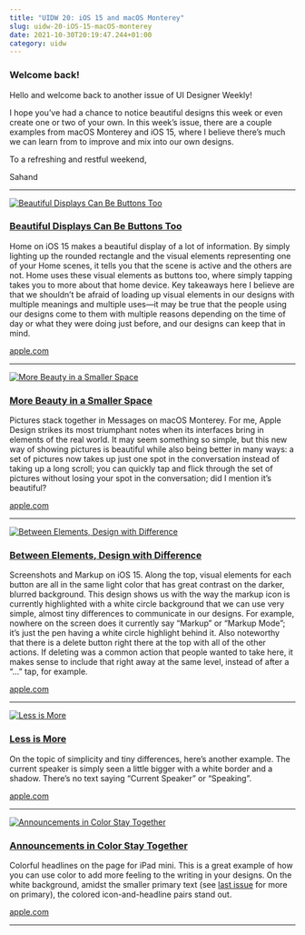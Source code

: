 ```yaml
---
title: "UIDW 20: iOS 15 and macOS Monterey"
slug: uidw-20-iOS-15-macOS-monterey
date: 2021-10-30T20:19:47.244+01:00
category: uidw
---
```


### Welcome back!

Hello and welcome back to another issue of UI Designer Weekly!

I hope you’ve had a chance to notice beautiful designs this week or even create one or two of your own. In this week’s issue, there are a couple examples from macOS Monterey and iOS 15, where I believe there’s much we can learn from to improve and mix into our own designs.

To a refreshing and restful weekend,

Sahand

---

[![](https://assets.sahandnayebaziz.org/beautiful-displays-can-be-buttons-too.jpeg "Beautiful Displays Can Be Buttons Too")](https://cur.at/pNJWAFq?m=web)

### [Beautiful Displays Can Be Buttons Too](https://cur.at/pNJWAFq?m=web)

Home on iOS 15 makes a beautiful display of a lot of information. By simply lighting up the rounded rectangle and the visual elements representing one of your Home scenes, it tells you that the scene is active and the others are not. Home uses these visual elements as buttons too, where simply tapping takes you to more about that home device. Key takeaways here I believe are that we shouldn’t be afraid of loading up visual elements in our designs with multiple meanings and multiple uses—it may be true that the people using our designs come to them with multiple reasons depending on the time of day or what they were doing just before, and our designs can keep that in mind.

[apple.com](https://cur.at/pNJWAFq?m=web)

---

[![](https://assets.sahandnayebaziz.org/more-beauty-in-a-smaller-space.jpeg "More Beauty in a Smaller Space")](https://cur.at/dqYTznl?m=web)

### [More Beauty in a Smaller Space](https://cur.at/dqYTznl?m=web)

Pictures stack together in Messages on macOS Monterey. For me, Apple Design strikes its most triumphant notes when its interfaces bring in elements of the real world. It may seem something so simple, but this new way of showing pictures is beautiful while also being better in many ways: a set of pictures now takes up just one spot in the conversation instead of taking up a long scroll; you can quickly tap and flick through the set of pictures without losing your spot in the conversation; did I mention it’s beautiful?

[apple.com](https://cur.at/dqYTznl?m=web)

---

[![](https://assets.sahandnayebaziz.org/between-elements-design-with-difference.jpeg "Between Elements, Design with Difference")](https://cur.at/JIbuGxS?m=web)

### [Between Elements, Design with Difference](https://cur.at/JIbuGxS?m=web)

Screenshots and Markup on iOS 15\. Along the top, visual elements for each button are all in the same light color that has great contrast on the darker, blurred background. This design shows us with the way the markup icon is currently highlighted with a white circle background that we can use very simple, almost tiny differences to communicate in our designs. For example, nowhere on the screen does it currently say “Markup” or “Markup Mode”; it’s just the pen having a white circle highlight behind it. Also noteworthy that there is a delete button right there at the top with all of the other actions. If deleting was a common action that people wanted to take here, it makes sense to include that right away at the same level, instead of after a “…” tap, for example.

[apple.com](https://cur.at/JIbuGxS?m=web)

---

[![](https://assets.sahandnayebaziz.org/less-is-more.jpeg "Less is More")](https://cur.at/fX4pcId?m=web)

### [Less is More](https://cur.at/fX4pcId?m=web)

On the topic of simplicity and tiny differences, here’s another example. The current speaker is simply seen a little bigger with a white border and a shadow. There’s no text saying “Current Speaker” or “Speaking”.

[apple.com](https://cur.at/fX4pcId?m=web)

---

[![](https://assets.sahandnayebaziz.org/announcements-in-color-stay-together.jpeg "Announcements in Color Stay Together")](https://cur.at/2UxxDYG?m=web)

### [Announcements in Color Stay Together](https://cur.at/2UxxDYG?m=web)

Colorful headlines on the page for iPad mini. This is a great example of how you can use color to add more feeling to the writing in your designs. On the white background, amidst the smaller primary text (see [last issue](https://cur.at/CvlXL7J?m=web) for more on primary), the colored icon-and-headline pairs stand out.

[apple.com](https://cur.at/2UxxDYG?m=web)

---
